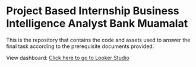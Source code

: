 # Project Based Internship Business Intelligence Analyst Bank Muamalat

This is the repository that contains the code and assets used to answer the final task according to the prerequisite documents provided.

View dashboard: [Click here to go to Looker Studio](https://lookerstudio.google.com/reporting/55720840-85fd-4d8c-bb35-0284dd3344a8/page/JFmoD)
